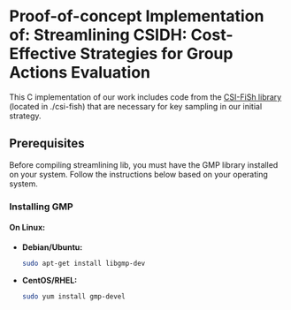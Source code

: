 #  Proof-of-concept Implementation of: Streamlining CSIDH: Cost-Effective Strategies for Group Actions Evaluation

This C implementation of our work includes code from the [CSI-FiSh library](https://github.com/KULeuven-COSIC/CSI-FiSh) (located in ./csi-fish) that are necessary for key sampling in our initial strategy.

## Prerequisites
Before compiling streamlining lib, you must have the GMP library installed on your system. Follow the instructions below based on your operating system.

### Installing GMP

#### **On Linux:**
- **Debian/Ubuntu:**
  ```bash
  sudo apt-get install libgmp-dev
  ```

- **CentOS/RHEL:**
  ```bash
  sudo yum install gmp-devel
  ```
